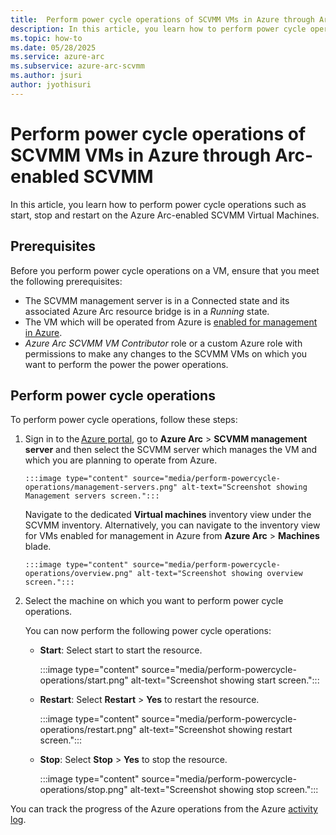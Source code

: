 ```yaml
---
title:  Perform power cycle operations of SCVMM VMs in Azure through Arc-enabled System Center Virtual Machine Manager
description: In this article, you learn how to perform power cycle operations such as start, stop and restart on the Azure Arc-enabled SCVMM Virtual Machines.  
ms.topic: how-to 
ms.date: 05/28/2025
ms.service: azure-arc
ms.subservice: azure-arc-scvmm
ms.author: jsuri
author: jyothisuri
---
```


# Perform power cycle operations of SCVMM VMs in Azure through Arc-enabled SCVMM 

In this article, you learn how to perform power cycle operations such as start, stop and restart on the Azure Arc-enabled SCVMM Virtual Machines. 

## Prerequisites 

Before you perform power cycle operations on a VM, ensure that you meet the following prerequisites: 

- The SCVMM management server is in a Connected state and its associated Azure Arc resource bridge is in a *Running* state. 
- The VM which will be operated from Azure is [enabled for management in Azure](enable-scvmm-inventory-resources.md). 
- *Azure Arc SCVMM VM Contributor* role or a custom Azure role with permissions to make any changes to the SCVMM VMs on which you want to perform the power the power operations. 

## Perform power cycle operations 

To perform power cycle operations, follow these steps: 

1. Sign in to the [Azure portal](https://portal.azure.com/), go to **Azure Arc** > **SCVMM management server** and then select the SCVMM server which manages the VM and which you are planning to operate from Azure. 


       :::image type="content" source="media/perform-powercycle-operations/management-servers.png" alt-text="Screenshot showing Management servers screen.":::

   Navigate to the dedicated **Virtual machines** inventory view under the SCVMM inventory. Alternatively, you can navigate to the inventory view for VMs enabled for management in Azure from **Azure Arc** > **Machines** blade.
   
       :::image type="content" source="media/perform-powercycle-operations/overview.png" alt-text="Screenshot showing overview screen.":::

2. Select the machine on which you want to perform power cycle operations. 

   You can now perform the following power cycle operations: 

    - **Start**: Select start to start the resource. 
    
       :::image type="content" source="media/perform-powercycle-operations/start.png" alt-text="Screenshot showing start screen.":::

    - **Restart**: Select **Restart** > **Yes** to restart the resource. 
    
       :::image type="content" source="media/perform-powercycle-operations/restart.png" alt-text="Screenshot showing restart screen.":::

    - **Stop**: Select **Stop** > **Yes** to stop the resource. 
    
       :::image type="content" source="media/perform-powercycle-operations/stop.png" alt-text="Screenshot showing stop screen.":::

You can track the progress of the Azure operations from the Azure [activity log](https://ms.portal.azure.com/#view/Microsoft_Azure_ActivityLog/ActivityLogBlade). 
